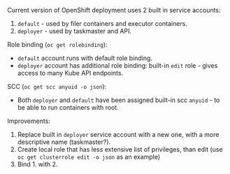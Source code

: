 Current version of OpenShift deployment uses 2 built in service accounts:
1) `default` - used by filer containers and executor containers.
2) `deployer` - used by taskmaster and API.

Role binding (`oc get rolebinding`):
* `default` account runs with default role binding.
* `deployer` account has additional role binding: built-in `edit` role - gives access to many Kube API endpoints.

SCC (`oc get scc anyuid -o json`):
* Both `deployer` and `default` have been assigned built-in scc `anyuid` - to be able to run containers with root.

Improvements:
1) Replace built in `deployer` service account with a new one, with a more descriptive name (taskmaster?).
2) Create local role that has less extensive list of privileges, than edit (use `oc get clusterrole edit -o json` as an example)
3) Bind 1. with 2.
   